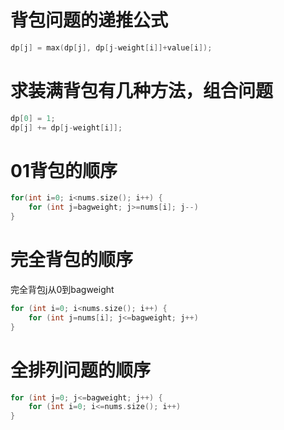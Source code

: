 # 背包问题的递推公式
```cpp
dp[j] = max(dp[j], dp[j-weight[i]]+value[i]);
```

# 求装满背包有几种方法，组合问题
```cpp
dp[0] = 1;
dp[j] += dp[j-weight[i]];
```

# 01背包的顺序
```cpp
for(int i=0; i<nums.size(); i++) {
    for (int j=bagweight; j>=nums[i]; j--)
}
```

# 完全背包的顺序
完全背包j从0到bagweight
```cpp
for (int i=0; i<nums.size(); i++) {
    for (int j=nums[i]; j<=bagweight; j++)
}
```

# 全排列问题的顺序
```cpp
for (int j=0; j<=bagweight; j++) {
    for (int i=0; i<=nums.size(); i++)
}
```
